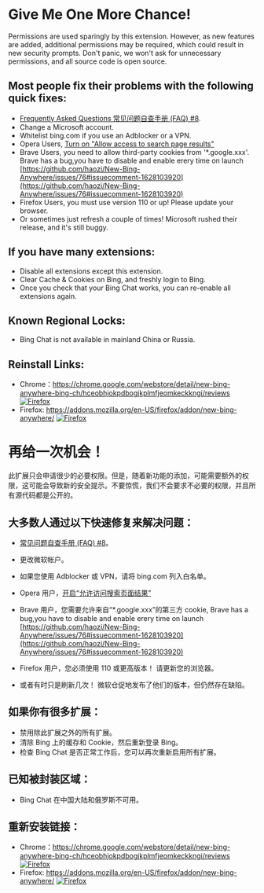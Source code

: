 # Give Me One More Chance!

Permissions are used sparingly by this extension. However, as new features are added, additional permissions may be required, which could result in new security prompts. Don't panic, we won't ask for unnecessary permissions, and all source code is open source.

## Most people fix their problems with the following quick fixes:

- [Frequently Asked Questions 常见问题自查手册 (FAQ) #8](https://github.com/haozi/New-Bing-Anywhere/issues/8).
- Change a Microsoft account.
- Whitelist bing.com if you use an Adblocker or a VPN.
- Opera Users, [Turn on "Allow access to search page results"](https://github.com/haozi/New-Bing-Anywhere/issues/58#issuecomment-1592207565)
- Brave Users, you need to allow third-party cookies from '\*.google.xxx'. Brave has a bug,you have to disable and enable erery time on launch [https://github.com/haozi/New-Bing-Anywhere/issues/76#issuecomment-1628103920](https://github.com/haozi/New-Bing-Anywhere/issues/76#issuecomment-1628103920)
- Firefox Users, you must use version 110 or up! Please update your browser.
- Or sometimes just refresh a couple of times! Microsoft rushed their release, and it's still buggy.

## If you have many extensions:

- Disable all extensions except this extension.
- Clear Cache & Cookies on Bing, and freshly login to Bing.
- Once you check that your Bing Chat works, you can re-enable all extensions again.

## Known Regional Locks:

- Bing Chat is not available in mainland China or Russia.

## Reinstall Links:

- Chrome：<https://chrome.google.com/webstore/detail/new-bing-anywhere-bing-ch/hceobhjokpdbogjkplmfjeomkeckkngi/reviews> [<img src="https://github.com/haozi/New-Bing-Anywhere/assets/4150641/b10245eb-4cc8-4232-881f-6cde23ee6479" alt="Firefox" />](https://chrome.google.com/webstore/detail/new-bing-anywhere-bing-ch/hceobhjokpdbogjkplmfjeomkeckkngi/reviews)
- Firefox: <https://addons.mozilla.org/en-US/firefox/addon/new-bing-anywhere/> [<img src="https://github.com/haozi/New-Bing-Anywhere/assets/4150641/2618712a-ec1f-46b4-80d6-52ddb9dfc4a0" alt="Firefox" />](https://addons.mozilla.org/zh-CN/firefox/addon/new-bing-anywhere/)

# 再给一次机会！

此扩展只会申请很少的必要权限。但是，随着新功能的添加，可能需要额外的权限，这可能会导致新的安全提示。不要惊慌，我们不会要求不必要的权限，并且所有源代码都是公开的。

## 大多数人通过以下快速修复来解决问题：

- [常见问题自查手册 (FAQ) #8](https://github.com/haozi/New-Bing-Anywhere/issues/8)。

- 更改微软帐户。

- 如果您使用 Adblocker 或 VPN，请将 bing.com 列入白名单。

- Opera 用户，[开启“允许访问搜索页面结果”](https://github.com/haozi/New-Bing-Anywhere/issues/58#issuecomment-1592207565)

- Brave 用户，您需要允许来自“\*.google.xxx”的第三方 cookie, Brave has a bug,you have to disable and enable erery time on launch [https://github.com/haozi/New-Bing-Anywhere/issues/76#issuecomment-1628103920](https://github.com/haozi/New-Bing-Anywhere/issues/76#issuecomment-1628103920)

- Firefox 用户，您必须使用 110 或更高版本！ 请更新您的浏览器。

- 或者有时只是刷新几次！ 微软仓促地发布了他们的版本，但仍然存在缺陷。

## 如果你有很多扩展：

- 禁用除此扩展之外的所有扩展。
- 清除 Bing 上的缓存和 Cookie，然后重新登录 Bing。
- 检查 Bing Chat 是否正常工作后，您可以再次重新启用所有扩展。

## 已知被封装区域：

- Bing Chat 在中国大陆和俄罗斯不可用。

## 重新安装链接：

- Chrome：<https://chrome.google.com/webstore/detail/new-bing-anywhere-bing-ch/hceobhjokpdbogjkplmfjeomkeckkngi/reviews> [<img src="https://github.com/haozi/New-Bing-Anywhere/assets/4150641/b10245eb-4cc8-4232-881f-6cde23ee6479" alt="Firefox" />](https://chrome.google.com/webstore/detail/new-bing-anywhere-bing-ch/hceobhjokpdbogjkplmfjeomkeckkngi/reviews)
- Firefox: <https://addons.mozilla.org/en-US/firefox/addon/new-bing-anywhere/> [<img src="https://github.com/haozi/New-Bing-Anywhere/assets/4150641/2618712a-ec1f-46b4-80d6-52ddb9dfc4a0" alt="Firefox" />](https://addons.mozilla.org/zh-CN/firefox/addon/new-bing-anywhere/)
